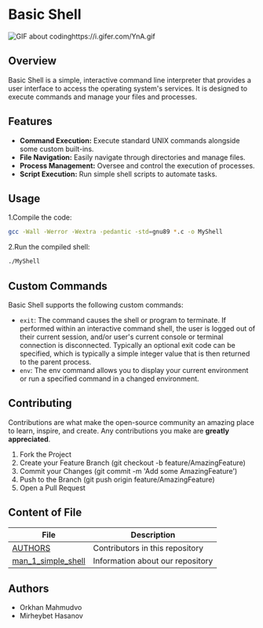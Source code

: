 # Basic Shell
![GIF about codinghttps://i.gifer.com/YnA.gif](https://github.com/Orkhanibrahim357/holbertonschool-simple_shell/blob/main/gif/YnA.gif)

## Overview
Basic Shell is a simple, interactive command line interpreter that provides a user interface to access the operating system's services. It is designed to execute commands and manage your files and processes.

## Features
- **Command Execution:** Execute standard UNIX commands alongside some custom built-ins.
- **File Navigation:** Easily navigate through directories and manage files.
- **Process Management:** Oversee and control the execution of processes.
- **Script Execution:** Run simple shell scripts to automate tasks.

## Usage

1.Compile the code:
```bash
gcc -Wall -Werror -Wextra -pedantic -std=gnu89 *.c -o MyShell
```

2.Run the compiled shell:
```bash
./MyShell
```

## Custom Commands

Basic Shell supports the following custom commands:

- `exit`: The command causes the shell or program to terminate. If performed within an interactive command shell, the user is logged out of their current session, and/or user's current console or terminal connection is disconnected. Typically an optional exit code can be specified, which is typically a simple integer value that is then returned to the parent process.
- `env`: The env command allows you to display your current environment or run a specified command in a changed environment.

## Contributing

Contributions are what make the open-source community an amazing place to learn, inspire, and create. Any contributions you make are **greatly appreciated**.

1. Fork the Project
1. Create your Feature Branch (git checkout -b feature/AmazingFeature)
1. Commit your Changes (git commit -m 'Add some AmazingFeature')
1. Push to the Branch (git push origin feature/AmazingFeature)
1. Open a Pull Request

## Content of File

|  File          | Description                                       |
|----------------|---------------------------------------------------|
| [AUTHORS](https://github.om/Orkhanibrahim357/holbertonschool-simple_shell/blob/main/AUTHORS)           | Contributors in this repository                                 |
| [man_1_simple_shell](https://github.com/Mirheybet/holbertonschool-simple_shell/blob/main/man_1_simple_shell)           | Information about our repository                          |
## Authors

- Orkhan Mahmudvo 
- Mirheybet Hasanov
